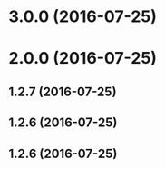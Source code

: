 <a name="3.0.0"></a>
# 3.0.0 (2016-07-25)



<a name="2.0.0"></a>
# 2.0.0 (2016-07-25)



<a name="1.2.7"></a>
## 1.2.7 (2016-07-25)



<a name="1.2.6"></a>
## 1.2.6 (2016-07-25)



<a name="1.2.6"></a>
## 1.2.6 (2016-07-25)



